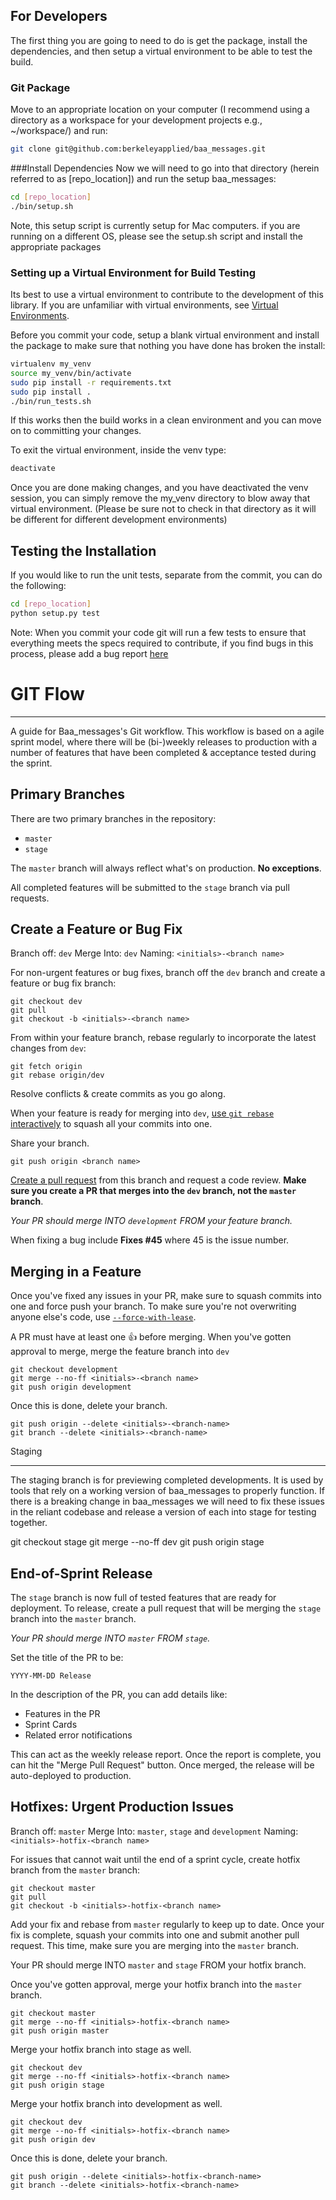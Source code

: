 ## For Developers
The first thing you are going to need to do is get the package, install the dependencies, and then setup
a virtual environment to be able to test the build.

### Git Package
Move to an appropriate location on your computer (I recommend using a directory as a workspace for your
development projects e.g., ~/workspace/) and run:
```bash
git clone git@github.com:berkeleyapplied/baa_messages.git
```
###Install Dependencies
Now we will need to go into that directory (herein referred to as [repo_location]) and run the setup
baa_messages:
```bash
cd [repo_location]
./bin/setup.sh
```
Note, this setup script is currently setup for Mac computers.  if you are running on a different OS, please
see the setup.sh script and install the appropriate packages

### Setting up a Virtual Environment for Build Testing
Its best to use a virtual environment to contribute to the development of this library.  If you are unfamiliar
with virtual environments, see [Virtual Environments](http://docs.python-guide.org/en/latest/dev/virtualenvs/).

Before you commit your code, setup a blank virtual environment and install the package to
make sure that nothing you have done has broken the install:
```bash
virtualenv my_venv
source my_venv/bin/activate
sudo pip install -r requirements.txt
sudo pip install .
./bin/run_tests.sh
```
If this works then the build works in a clean environment and you can move on to committing your changes.


To exit the virtual environment, inside the venv type:
```bash
deactivate
```
Once you are done making changes, and you have deactivated the venv session, you can simply remove the
my_venv directory to blow away that virtual environment.  (Please be sure not to check in
that directory as it will be different for different development environments)

## Testing the Installation
If you would like to run the unit tests, separate from the commit, you can do the following:
```bash
cd [repo_location]
python setup.py test
```
Note: When you commit your code git will run a few tests to ensure that everything meets the specs required to contribute,
if you find bugs in this process, please add a bug report [here](https://github.com/berkeleyapplied/baa_messages)

# GIT Flow
-------------------------------
A guide for Baa_messages's Git workflow. This workflow is based on a agile sprint model, where there will be (bi-)weekly releases to production with a number of features that have been completed & acceptance tested during the sprint.

Primary Branches
----------------

There are two primary branches in the repository:

- `master`
- `stage`

The `master` branch will always reflect what's on production. **No exceptions**.

All completed features will be submitted to the `stage` branch via pull requests.

Create a Feature or Bug Fix
---------------------------


Branch off: `dev`
Merge Into: `dev`
Naming: `<initials>-<branch name>`

For non-urgent features or bug fixes, branch off the `dev` branch and create a feature or bug fix branch:

    git checkout dev
    git pull
    git checkout -b <initials>-<branch name>

From within your feature branch, rebase regularly to incorporate the latest changes from `dev`:

    git fetch origin
    git rebase origin/dev

Resolve conflicts & create commits as you go along.

When your feature is ready for merging into `dev`, [use `git rebase` interactively] to squash all your commits into one.

Share your branch.

    git push origin <branch name>

[Create a pull request] from this branch and request a code review. **Make sure you create a PR that merges into the `dev` branch, not the `master` branch**.

_Your PR should merge INTO `development` FROM your feature branch._

When fixing a bug include **Fixes #45** where 45 is the issue number.

[Create a pull request]: https://help.github.com/articles/using-pull-requests/
[use `git rebase` interactively]: https://help.github.com/articles/about-git-rebase/
[Close a bug with a commit message]: https://help.github.com/articles/closing-issues-via-commit-messages/

Merging in a Feature
--------------------

Once you've fixed any issues in your PR, make sure to squash commits into one and force push your branch. To make sure you're not overwriting anyone else's code, use [`--force-with-lease`].

A PR must have at least one :+1: before merging. When you've gotten approval to merge, merge the feature branch into `dev`

    git checkout development
    git merge --no-ff <initials>-<branch name>
    git push origin development

Once this is done, delete your branch.

    git push origin --delete <initials>-<branch-name>
    git branch --delete <initials>-<branch-name>

[`--force-with-lease`]: https://developer.atlassian.com/blog/2015/04/force-with-lease/

Staging
_______
The staging branch is for previewing completed developments. It is used by tools that rely on a working version of baa_messages to
properly function. If there is a breaking change in baa_messages we will need to fix these issues in the reliant codebase and release
a version of each into stage for testing together.

  git checkout stage
  git merge --no-ff dev
  git push origin stage

End-of-Sprint Release
---------------------

The `stage` branch is now full of tested features that are ready for deployment. To release, create a pull request that will be merging the `stage` branch into the `master` branch.

_Your PR should merge INTO `master` FROM `stage`._

Set the title of the PR to be:

    YYYY-MM-DD Release

In the description of the PR, you can add details like:

- Features in the PR
- Sprint Cards
- Related error notifications

This can act as the weekly release report. Once the report is complete, you can hit the "Merge Pull Request" button. Once merged, the release will be auto-deployed to production.

Hotfixes: Urgent Production Issues
----------------------------------

Branch off: `master`
Merge Into: `master`, `stage` and `development`
Naming: `<initials>-hotfix-<branch name>`

For issues that cannot wait until the end of a sprint cycle, create hotfix branch from the `master` branch:

    git checkout master
    git pull
    git checkout -b <initials>-hotfix-<branch name>

Add your fix and rebase from `master` regularly to keep up to date. Once your fix is complete, squash your commits into one and submit another pull request. This time, make sure you are merging into the `master` branch.

Your PR should merge INTO `master` and `stage` FROM your hotfix branch.

Once you've gotten approval, merge your hotfix branch into the `master` branch.

    git checkout master
    git merge --no-ff <initials>-hotfix-<branch name>
    git push origin master

Merge your hotfix branch into stage as well.

    git checkout dev
    git merge --no-ff <initials>-hotfix-<branch name>
    git push origin stage

Merge your hotfix branch into development as well.

    git checkout dev
    git merge --no-ff <initials>-hotfix-<branch name>
    git push origin dev

Once this is done, delete your branch.

    git push origin --delete <initials>-hotfix-<branch-name>
    git branch --delete <initials>-hotfix-<branch-name>
